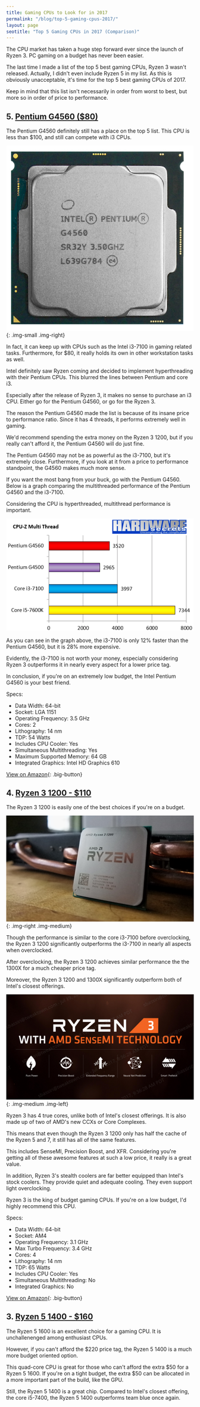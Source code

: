 ```yaml
---
title: Gaming CPUs to Look for in 2017 
permalink: "/blog/top-5-gaming-cpus-2017/"
layout: page
seotitle: "Top 5 Gaming CPUs in 2017 (Comparison)"
---
```


The CPU market has taken a huge step forward ever since the launch of Ryzen 3. PC gaming on a budget has never been easier. 

The last time I made a list of the top 5 best gaming CPUs, Ryzen 3 wasn't released. Actually, I didn't even include Ryzen 5 in my list. As this is obviously unacceptable, it's time for the top 5 best gaming CPUs of 2017. 

Keep in mind that this list isn't necessarily in order from worst to best, but more so in order of price to performance. 

## 5. [Pentium G4560 ($80)](http://amzn.to/2i4vwPM) 

The Pentium G4560 definitely still has a place on the top 5 list. This CPU is less than $100, and still can compete with i3 CPUs. 

![Pentium G4560](/img/blog/top-cpu-2017/pentium-g4560.jpg){: .img-small .img-right}

In fact, it can keep up with CPUs such as the Intel i3-7100 in gaming related tasks. Furthermore, for $80, it really holds its own in other workstation tasks as well. 

Intel definitely saw Ryzen coming and decided to implement hyperthreading with their Pentium CPUs. This blurred the lines between Pentium and core i3. 

Especially after the release of Ryzen 3, it makes no sense to purchase an i3 CPU. Either go for the Pentium G4560, or go for the Ryzen 3. 

The reason the Pentium G4560 made the list is because of its insane price to performance ratio. Since it has 4 threads, it performs extremely well in gaming. 

We'd recommend spending the extra money on the Ryzen 3 1200, but if you really can't afford it, the Pentium G4560 will do just fine.  

The Pentium G4560 may not be as powerful as the i3-7100, but it's extremely close. Furthermore, if you look at it from a price to performance standpoint, the G4560 makes much more sense. 

If you want the most bang from your buck, go with the Pentium G4560. Below is a graph comparing the multithreaded performance of the Pentium G4560 and the i3-7100. 

Considering the CPU is hyperthreaded, multithread performance is important. 

![G4560 Performance Graph](/img/blog/top-cpu-2017/g4560-graph.png)

As you can see in the graph above, the i3-7100 is only 12% faster than the Pentium G4560, but it is 28% more expensive. 

Evidently, the i3-7100 is not worth your money, especially considering Ryzen 3 outperforms it in nearly every aspect for a lower price tag. 

In conclusion, if you're on an extremely low budget, the Intel Pentium G4560 is your best friend. 

Specs: 

* Data Width: 64-bit
* Socket: LGA 1151
* Operating Frequency: 3.5 GHz
* Cores: 2
* Lithography: 14 nm
* TDP: 54 Watts 
* Includes CPU Cooler: Yes
* Simultaneous Multithreading: Yes
* Maximum Supported Memory: 64 GB 
* Integrated Graphics: Intel HD Graphics 610

[View on Amazon](http://amzn.to/2i4vwPM){: .big-button}

## 4. [Ryzen 3 1200 - $110](http://amzn.to/2wO0mPP)

The Ryzen 3 1200 is easily one of the best choices if you're on a budget.

![Ryzen 3 1200](/img/blog/top-cpu-2017/ryzen3-1200.jpg){: .img-right .img-medium}





Though the performance is similar to the core i3-7100 before overclocking, the Ryzen 3 1200 significantly outperforms the i3-7100 in nearly all aspects when overclocked. 

After overclocking, the Ryzen 3 1200 achieves similar performance the the 1300X for a much cheaper price tag. 

Moreover, the Ryzen 3 1200 and 1300X significantly outperform both of Intel's closest offerings. 

![Ryzen 3 Stats](/img/blog/top-cpu-2017/ryzen3-stats.png){: .img-medium .img-left}

Ryzen 3 has 4 true cores, unlike both of Intel's closest offerings. It is also made up of two of AMD's new CCXs or Core Complexes.

This means that even though the Ryzen 3 1200 only has half the cache of the Ryzen 5 and 7, it still has all of the same features. 

This includes SenseMI, Precision Boost, and XFR. Considering you're getting all of these awesome features at such a low price, it really is a great value. 

In addition, Ryzen 3's stealth coolers are far better equipped than Intel's stock coolers. They provide quiet and adequate cooling. They even support light overclocking.

Ryzen 3 is the king of budget gaming CPUs. If you're on a low budget, I'd highly recommend this CPU. 

Specs: 

* Data Width: 64-bit
* Socket: AM4
* Operating Frequency: 3.1 GHz
* Max Turbo Frequency: 3.4 GHz 
* Cores: 4 
* Lithography: 14 nm
* TDP: 65 Watts
* Includes CPU Cooler: Yes
* Simultaneous Multithreading: No
* Integrated Graphics: No 

[View on Amazon](http://amzn.to/2wO0mPP){: .big-button}

## 3. [Ryzen 5 1400 - $160](http://amzn.to/2v09H4T)

The Ryzen 5 1600 is an excellent choice for a gaming CPU. It is unchallenenged among enthusiast CPUs. 

However, if you can't afford the $220 price tag, the Ryzen 5 1400 is a much more budget oriented option. 

This quad-core CPU is great for those who can't afford the extra $50 for a Ryzen 5 1600. If you're on a tight budget, the extra $50 can be allocated in a more important part of the build, like the GPU. 

Still, the Ryzen 5 1400 is a great chip. Compared to Intel's closest offering, the core i5-7400, the Ryzen 5 1400 outperforms team blue once again. 

 


